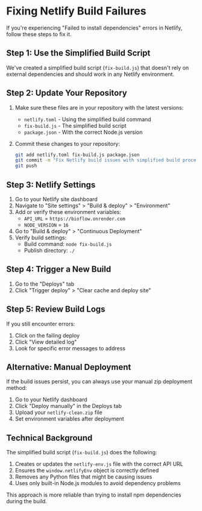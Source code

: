# Fixing Netlify Build Failures

If you're experiencing "Failed to install dependencies" errors in Netlify, follow these steps to fix it.

## Step 1: Use the Simplified Build Script

We've created a simplified build script (`fix-build.js`) that doesn't rely on external dependencies and should work in any Netlify environment.

## Step 2: Update Your Repository

1. Make sure these files are in your repository with the latest versions:
   - `netlify.toml` - Using the simplified build command
   - `fix-build.js` - The simplified build script
   - `package.json` - With the correct Node.js version

2. Commit these changes to your repository:
   ```bash
   git add netlify.toml fix-build.js package.json
   git commit -m "Fix Netlify build issues with simplified build process"
   git push
   ```

## Step 3: Netlify Settings

1. Go to your Netlify site dashboard
2. Navigate to "Site settings" > "Build & deploy" > "Environment"
3. Add or verify these environment variables:
   - `API_URL` = `https://bioflow.onrender.com`
   - `NODE_VERSION` = `16`
4. Go to "Build & deploy" > "Continuous Deployment"
5. Verify build settings:
   - Build command: `node fix-build.js`
   - Publish directory: `./`

## Step 4: Trigger a New Build

1. Go to the "Deploys" tab
2. Click "Trigger deploy" > "Clear cache and deploy site"

## Step 5: Review Build Logs

If you still encounter errors:
1. Click on the failing deploy
2. Click "View detailed log"
3. Look for specific error messages to address

## Alternative: Manual Deployment

If the build issues persist, you can always use your manual zip deployment method:

1. Go to your Netlify dashboard
2. Click "Deploy manually" in the Deploys tab
3. Upload your `netlify-clean.zip` file
4. Set environment variables after deployment

## Technical Background

The simplified build script (`fix-build.js`) does the following:
1. Creates or updates the `netlify-env.js` file with the correct API URL
2. Ensures the `window.netlifyEnv` object is correctly defined
3. Removes any Python files that might be causing issues
4. Uses only built-in Node.js modules to avoid dependency problems

This approach is more reliable than trying to install npm dependencies during the build. 